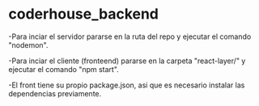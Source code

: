 # coderhouse_backend
-Para inciar el servidor pararse en la ruta del repo y ejecutar el comando "nodemon".

-Para inciar el cliente (fronteend) pararse en la carpeta "react-layer/" y ejecutar el comando "npm start".

-El front tiene su propio package.json, asi que es necesario instalar las dependencias previamente.
